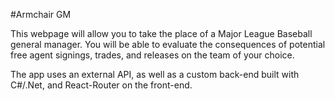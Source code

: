 #Armchair GM

This webpage will allow you to take the place of a Major League Baseball general manager. You will be able to evaluate the consequences of potential free agent signings, trades, and releases on the team of your choice.

The app uses an external API, as well as a custom back-end built with C#/.Net, and React-Router on the front-end. 

